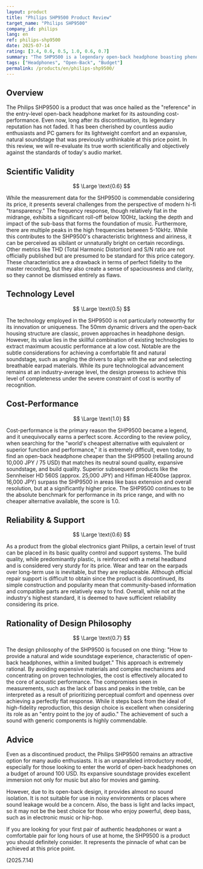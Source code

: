 ```yaml
---
layout: product
title: "Philips SHP9500 Product Review"
target_name: "Philips SHP9500"
company_id: philips
lang: en
ref: philips-shp9500
date: 2025-07-14
rating: [3.4, 0.6, 0.5, 1.0, 0.6, 0.7]
summary: "The SHP9500 is a legendary open-back headphone boasting phenomenal cost-performance. While it offers a neutral and expansive soundstage beloved by many audiophiles, its limitations in bass quantity and treble refinement reflect its price point."
tags: ["Headphones", "Open-Back", "Budget"]
permalink: /products/en/philips-shp9500/
---
```


## Overview

The Philips SHP9500 is a product that was once hailed as the "reference" in the entry-level open-back headphone market for its astounding cost-performance. Even now, long after its discontinuation, its legendary reputation has not faded. It has been cherished by countless audio enthusiasts and PC gamers for its lightweight comfort and an expansive, natural soundstage that was previously unthinkable at this price point. In this review, we will re-evaluate its true worth scientifically and objectively against the standards of today's audio market.

## Scientific Validity

$$ \Large \text{0.6} $$

While the measurement data for the SHP9500 is commendable considering its price, it presents several challenges from the perspective of modern hi-fi "transparency." The frequency response, though relatively flat in the midrange, exhibits a significant roll-off below 100Hz, lacking the depth and impact of the sub-bass that forms the foundation of music. Furthermore, there are multiple peaks in the high frequencies between 5-10kHz. While this contributes to the SHP9500's characteristic brightness and airiness, it can be perceived as sibilant or unnaturally bright on certain recordings. Other metrics like THD (Total Harmonic Distortion) and S/N ratio are not officially published but are presumed to be standard for this price category. These characteristics are a drawback in terms of perfect fidelity to the master recording, but they also create a sense of spaciousness and clarity, so they cannot be dismissed entirely as flaws.

## Technology Level

$$ \Large \text{0.5} $$

The technology employed in the SHP9500 is not particularly noteworthy for its innovation or uniqueness. The 50mm dynamic drivers and the open-back housing structure are classic, proven approaches in headphone design. However, its value lies in the skillful combination of existing technologies to extract maximum acoustic performance at a low cost. Notable are the subtle considerations for achieving a comfortable fit and natural soundstage, such as angling the drivers to align with the ear and selecting breathable earpad materials. While its pure technological advancement remains at an industry-average level, the design prowess to achieve this level of completeness under the severe constraint of cost is worthy of recognition.

## Cost-Performance

$$ \Large \text{1.0} $$

Cost-performance is the primary reason the SHP9500 became a legend, and it unequivocally earns a perfect score. According to the review policy, when searching for the "world's cheapest alternative with equivalent or superior function and performance," it is extremely difficult, even today, to find an open-back headphone cheaper than the SHP9500 (retailing around 10,000 JPY / 75 USD) that matches its neutral sound quality, expansive soundstage, and build quality. Superior subsequent products like the Sennheiser HD 560S (approx. 25,000 JPY) and Hifiman HE400se (approx. 16,000 JPY) surpass the SHP9500 in areas like bass extension and overall resolution, but at a significantly higher price. The SHP9500 continues to be the absolute benchmark for performance in its price range, and with no cheaper alternative available, the score is 1.0.

## Reliability & Support

$$ \Large \text{0.6} $$

As a product from the global electronics giant Philips, a certain level of trust can be placed in its basic quality control and support systems. The build quality, while predominantly plastic, is reinforced with a metal headband and is considered very sturdy for its price. Wear and tear on the earpads over long-term use is inevitable, but they are replaceable. Although official repair support is difficult to obtain since the product is discontinued, its simple construction and popularity mean that community-based information and compatible parts are relatively easy to find. Overall, while not at the industry's highest standard, it is deemed to have sufficient reliability considering its price.

## Rationality of Design Philosophy

$$ \Large \text{0.7} $$

The design philosophy of the SHP9500 is focused on one thing: "How to provide a natural and wide soundstage experience, characteristic of open-back headphones, within a limited budget." This approach is extremely rational. By avoiding expensive materials and complex mechanisms and concentrating on proven technologies, the cost is effectively allocated to the core of acoustic performance. The compromises seen in measurements, such as the lack of bass and peaks in the treble, can be interpreted as a result of prioritizing perceptual comfort and openness over achieving a perfectly flat response. While it steps back from the ideal of high-fidelity reproduction, this design choice is excellent when considering its role as an "entry point to the joy of audio." The achievement of such a sound with generic components is highly commendable.

## Advice

Even as a discontinued product, the Philips SHP9500 remains an attractive option for many audio enthusiasts. It is an unparalleled introductory model, especially for those looking to enter the world of open-back headphones on a budget of around 100 USD. Its expansive soundstage provides excellent immersion not only for music but also for movies and gaming.

However, due to its open-back design, it provides almost no sound isolation. It is not suitable for use in noisy environments or places where sound leakage would be a concern. Also, the bass is light and lacks impact, so it may not be the best choice for those who enjoy powerful, deep bass, such as in electronic music or hip-hop.

If you are looking for your first pair of authentic headphones or want a comfortable pair for long hours of use at home, the SHP9500 is a product you should definitely consider. It represents the pinnacle of what can be achieved at this price point.

(2025.7.14) 